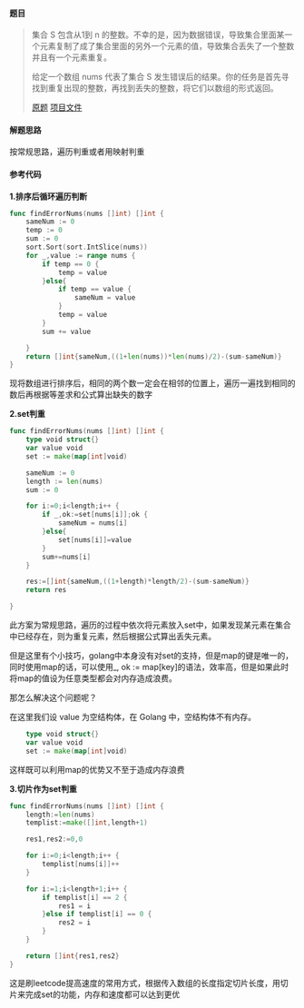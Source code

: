 #### 题目

>集合 S 包含从1到 n 的整数。不幸的是，因为数据错误，导致集合里面某一个元素复制了成了集合里面的另外一个元素的值，导致集合丢失了一个整数并且有一个元素重复。
>
>给定一个数组 nums 代表了集合 S 发生错误后的结果。你的任务是首先寻找到重复出现的整数，再找到丢失的整数，将它们以数组的形式返回。
>
>[原题](https://leetcode-cn.com/problems/set-mismatch/) [项目文件](https://github.com/LZH139/leetcode_Go/blob/master/src/HashTable/SetMismatch/SetMismatch.go)



#### 解题思路

按常规思路，遍历判重或者用映射判重

#### 参考代码

**1.排序后循环遍历判断**

```go
func findErrorNums(nums []int) []int {
	sameNum := 0
	temp := 0
	sum := 0
	sort.Sort(sort.IntSlice(nums))
	for _,value := range nums {
		if temp == 0 {
			temp = value
		}else{
			if temp == value {
				sameNum = value
			}
			temp = value
		}
		sum += value

	}
	return []int{sameNum,((1+len(nums))*len(nums)/2)-(sum-sameNum)}
}
```



现将数组进行排序后，相同的两个数一定会在相邻的位置上，遍历一遍找到相同的数后再根据等差求和公式算出缺失的数字



**2.set判重**

```go
func findErrorNums(nums []int) []int {
	type void struct{}
	var value void
	set := make(map[int]void)

	sameNum := 0
	length := len(nums)
	sum := 0

	for i:=0;i<length;i++ {
		if _,ok:=set[nums[i]];ok {
			sameNum = nums[i]
		}else{
			set[nums[i]]=value
		}
		sum+=nums[i]
	}

	res:=[]int{sameNum,((1+length)*length/2)-(sum-sameNum)}
	return res

}
```



此方案为常规思路，遍历的过程中依次将元素放入set中，如果发现某元素在集合中已经存在，则为重复元素，然后根据公式算出丢失元素。



但是这里有个小技巧，golang中本身没有对set的支持，但是map的键是唯一的，同时使用map的话，可以使用_, ok := map[key]的语法，效率高，但是如果此时将map的值设为任意类型都会对内存造成浪费。



那怎么解决这个问题呢？



在这里我们设 value 为空结构体，在 Golang 中，空结构体不有内存。



```go
	type void struct{}
	var value void
	set := make(map[int]void)
```



这样既可以利用map的优势又不至于造成内存浪费



**3.切片作为set判重**

```go
func findErrorNums(nums []int) []int {
	length:=len(nums)
	templist:=make([]int,length+1)

	res1,res2:=0,0

	for i:=0;i<length;i++ {
		templist[nums[i]]++
	}

	for i:=1;i<length+1;i++ {
		if templist[i] == 2 {
			res1 = i
		}else if templist[i] == 0 {
			res2 = i
		}
	}

	return []int{res1,res2}
}

```



这是刷leetcode提高速度的常用方式，根据传入数组的长度指定切片长度，用切片来完成set的功能，内存和速度都可以达到更优
